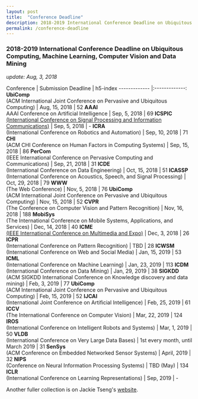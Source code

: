 ```yaml
---
layout: post
title:  "Conference Deadline"
description: 2018-2019 International Conference Deadline on Ubiquitous Computing, Machine Learning, Computer Vision and Data Mining
permalink: /conference-deadline
---
```


### 2018-2019 International Conference Deadline on Ubiquitous Computing, Machine Learning, Computer Vision and Data Mining

*update: Aug, 3, 2018*

<!--excerpt_separator-->


Conference | Submission Deadline | h5-index
------------- |:-------------:
**UbiComp** <br>(ACM International Joint Conference on Pervasive and Ubiquitous Computing) | Aug, 15, 2018 | 52
**AAAI** <br>AAAI Conference on Artificial Intelligence | Sep, 5, 2018 | 69
**ICSPIC** <br>[(International Conference on Signal Processing and Information Communications)][2] | Sep, 5, 2018 | -
**ICRA** <br>(International Conference on Robotics and Automation) | Sep, 10, 2018 | 71
**CHI** <br>(ACM CHI Conference on Human Factors in Computing Systems) | Sep, 15, 2018 | 86
**PerCom** <br>(IEEE International Conference on Pervasive Computing and Communications) | Sep, 21, 2018 | 31
**ICDE** <br>(International Conference on Data Engineering) | Oct, 15, 2018 | 51
**ICASSP** <br>(International Conference on Acoustics, Speech, and Signal Processing) | Oct, 29, 2018 | 79
**WWW** <br>(The Web Conference) | Nov, 5, 2018 | 76
**UbiComp** <br>(ACM International Joint Conference on Pervasive and Ubiquitous Computing) | Nov, 15, 2018 | 52
**CVPR** <br>(The Conference on Computer Vision and Pattern Recognition) | Nov, 16, 2018 | 188
**MobiSys** <br>(The International Conference on Mobile Systems, Applications, and Services) | Dec, 14, 2018 | 40
**ICME** <br>[(IEEE International Conference on Multimedia and Expo)][3] | Dec, 3, 2018 | 26
**ICPR** <br>(International Conference on Pattern Recognition) | TBD | 28
**ICWSM** <br>(International Conference on Web and Social Media) | Jan, 15, 2019 | 53
**ICML** <br>(International Conference on Machine Learning) | Jan, 23, 2019 | 113
**ICDM** <br>(International Conference on Data Mining) | Jan, 29, 2019 | 38
**SIGKDD** <br>(ACM SIGKDD International Conference on Knowledge discovery and data mining) | Feb, 3, 2019 | 77
**UbiComp** <br>(ACM International Joint Conference on Pervasive and Ubiquitous Computing) | Feb, 15, 2019 | 52
**IJCAI** <br>(International Joint Conference on Artificial Intelligence) | Feb, 25, 2019 | 61
**ICCV** <br>(The International Conference on Computer Vision) | Mar, 22, 2019 | 124
**IROS** <br>(International Conference on Intelligent Robots and Systems) | Mar, 1, 2019 | 50
**VLDB** <br>(International Conference on Very Large Data Bases) | 1st every month, until March 2019 | 31
**SenSys** <br>(ACM Conference on Embedded Networked Sensor Systems) | April, 2019 | 32
**NIPS** <br>(Conference on Neural Information Processing Systems) | TBD (May) | 134
**ICLR** <br>(International Conference on Learning Representations) | Sep, 2019 | -


Another fuller collection is on Jackie Tseng's [website][1]. 

[1]: https://jackietseng.github.io/conference_call_for_paper/2018-2019-conferences.html
[2]: http://www.icme2019.org/
[3]: http://www.icspic.com/

